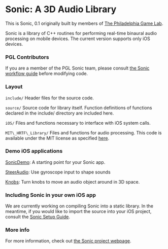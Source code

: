 # Sonic: A 3D Audio Library
This is Sonic, 0.1 originally built by members of [The Philadelphia Game Lab](http://philadelphiagamelab.org/).

Sonic is a library of C++ routines for performing real-time binaural audio
processing on mobile devices. The current version supports only iOS devices.

### PGL Contributors

If you are a member of the PGL Sonic team, please consult [the Sonic workflow guide](WORKFLOW.md) before modifying code.

### Layout

`include/`	Header files for the source code.

`source/` 	Source code for library itself. Function definitions of functions declared in the include/ directory are included here.

`iOS/` 		Files and functions necessary to interface with iOS system calls.

`MIT\_HRTF\_Library/` Files and functions for audio processing. This code is available under the MIT license as specified [here](
    http://opensource.org/licenses/MIT).
    
### Demo iOS applications

[SonicDemo](https://github.com/philadelphiagamelab/SonicDemo): A starting point for your Sonic app.

[SteerAudio](https://github.com/philadelphiagamelab/SteerAudio): Use gyroscope input to shape sounds

[Knobs](https://github.com/philadelphiagamelab/knobs): Turn knobs to move an audio object around in 3D space.

### Including Sonic in your own iOS app

We are currently working on compiling Sonic into a static library. In the meantime, if you would like to import the source into your iOS project, consult the [Sonic Setup Guide](SETUP.md).

### More info

For more information, check out [the Sonic project webpage](http://sonic.philadelphiagamelab.org/).




    

